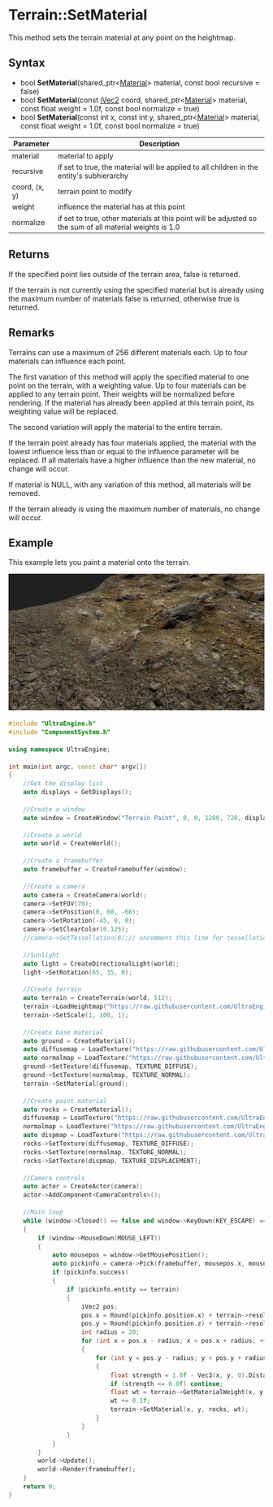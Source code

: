 # Terrain::SetMaterial

This method sets the terrain material at any point on the heightmap. 

## Syntax
- bool **SetMaterial**(shared_ptr<[Material](Material.md)\> material, const bool recursive = false)
- bool **SetMaterial**(const [iVec2](iVec2.md) coord, shared_ptr<[Material](Material.md)\> material, const float weight = 1.0f, const bool normalize = true)
- bool **SetMaterial**(const int x, const int y, shared_ptr<[Material](Material.md)\> material, const float weight = 1.0f, const bool normalize = true)

| Parameter | Description |
|---|---|
| material | material to apply |
| recursive | if set to true, the material will be applied to all children in the entity's subhierarchy |
| coord, (x, y) | terrain point to modify |
| weight | influence the material has at this point |
| normalize | if set to true, other materials at this point will be adjusted so the sum of all material weights is 1.0 |

## Returns

If the specified point lies outside of the terrain area, false is returned.

If the terrain is not currently using the specified material but is already using the maximum number of materials false is returned, otherwise true is returned.

## Remarks

Terrains can use a maximum of 256 different materials each. Up to four materials can influence each point.

The first variation of this method will apply the specified material to one point on the terrain, with a weighting value. Up to four materials can be applied to any terrain point. Their weights will be normalized before rendering. If the material has already been applied at this terrain point, its weighting value will be replaced.

The second variation will apply the material to the entire terrain.

If the terrain point already has four materials applied, the material with the lowest influence less than or equal to the influence parameter will be replaced. If all materials have a higher influence than the new material, no change will occur.

If material is NULL, with any variation of this method, all materials will be removed.

If the terrain already is using the maximum number of materials, no change will occur.

## Example

This example lets you paint a material onto the terrain.

![](https://raw.githubusercontent.com/Leadwerks/Documentation/master/Images/terrain_setmaterial.jpg)

```c++
#include "UltraEngine.h"
#include "ComponentSystem.h"

using namespace UltraEngine;

int main(int argc, const char* argv[])
{
    //Get the display list
    auto displays = GetDisplays();

    //Create a window
    auto window = CreateWindow("Terrain Paint", 0, 0, 1280, 720, displays[0], WINDOW_CENTER | WINDOW_TITLEBAR);

    //Create a world
    auto world = CreateWorld();

    //Create a framebuffer
    auto framebuffer = CreateFramebuffer(window);

    //Create a camera
    auto camera = CreateCamera(world);
    camera->SetFOV(70);
    camera->SetPosition(0, 60, -60);
    camera->SetRotation(-45, 0, 0);
    camera->SetClearColor(0.125);
    //camera->SetTessellation(8);// uncomment this line for tessellation

    //Sunlight
    auto light = CreateDirectionalLight(world);
    light->SetRotation(65, 35, 0);

    //Create terrain
    auto terrain = CreateTerrain(world, 512);
    terrain->LoadHeightmap("https://raw.githubusercontent.com/UltraEngine/Documentation/master/Assets/Terrain/512.r16");
    terrain->SetScale(1, 100, 1);

    //Create base material
    auto ground = CreateMaterial();
    auto diffusemap = LoadTexture("https://raw.githubusercontent.com/UltraEngine/Documentation/master/Assets/Materials/Ground/river_small_rocks_diff_4k.dds");
    auto normalmap = LoadTexture("https://raw.githubusercontent.com/UltraEngine/Documentation/master/Assets/Materials/Ground/river_small_rocks_nor_gl_4k.dds");
    ground->SetTexture(diffusemap, TEXTURE_DIFFUSE);
    ground->SetTexture(normalmap, TEXTURE_NORMAL);
    terrain->SetMaterial(ground);

    //Create paint material
    auto rocks = CreateMaterial();
    diffusemap = LoadTexture("https://raw.githubusercontent.com/UltraEngine/Documentation/master/Assets/Materials/Ground/Rocks_Dirt_Ground_2k.dds");
    normalmap = LoadTexture("https://raw.githubusercontent.com/UltraEngine/Documentation/master/Assets/Materials/Ground/Rocks_Dirt_Ground_2k_dot3.dds");
    auto dispmap = LoadTexture("https://raw.githubusercontent.com/UltraEngine/Documentation/master/Assets/Materials/Ground/Rocks_Dirt_Ground_2k_disp.dds");
    rocks->SetTexture(diffusemap, TEXTURE_DIFFUSE);
    rocks->SetTexture(normalmap, TEXTURE_NORMAL);
    rocks->SetTexture(dispmap, TEXTURE_DISPLACEMENT);

    //Camera controls
    auto actor = CreateActor(camera);
    actor->AddComponent<CameraControls>();

    //Main loop
    while (window->Closed() == false and window->KeyDown(KEY_ESCAPE) == false)
    {
        if (window->MouseDown(MOUSE_LEFT))
        {
            auto mousepos = window->GetMousePosition();
            auto pickinfo = camera->Pick(framebuffer, mousepos.x, mousepos.y);
            if (pickinfo.success)
            {
                if (pickinfo.entity == terrain)
                {
                    iVec2 pos;
                    pos.x = Round(pickinfo.position.x) + terrain->resolution.x / 2;
                    pos.y = Round(pickinfo.position.z) + terrain->resolution.y / 2;
                    int radius = 20;
                    for (int x = pos.x - radius; x < pos.x + radius; ++x)
                    {
                        for (int y = pos.y - radius; y < pos.y + radius; ++y)
                        {
                            float strength = 1.0f - Vec3(x, y, 0).DistanceToPoint(Vec3(pos.x, pos.y, 0)) / float(radius);
                            if (strength <= 0.0f) continue;
                            float wt = terrain->GetMaterialWeight(x, y, rocks);
                            wt += 0.1f;
                            terrain->SetMaterial(x, y, rocks, wt);
                        }
                    }
                }
            }
        }
        world->Update();
        world->Render(framebuffer);
    }
    return 0;
}
```
